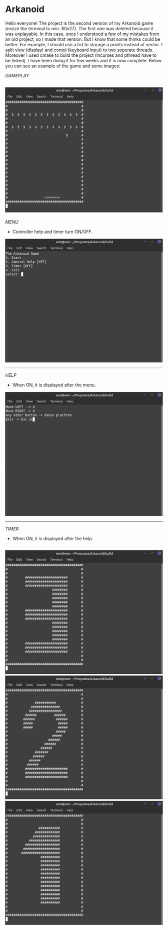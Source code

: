 # Arkanoid
Hello everyone!
The project is the second version of my Arkanoid game (resize the terminal to min. 80x27). The first one was deleted because it was unplayable.
In this case, once I understood a few of my mistakes from an old project, so I made that version. 
But I know that some thinks could be better. For example, I should use a list to storage a points instead of vector.
I split view (display) and contol (keyboard input) to two seperate threads. Moreover I used cmake to build the project (lncurses and pthread have to be linked). 
I have been doing it for few weeks and it is now complete. Below you can see an example of the game and some images:

*GAMEPLAY*

![](docs/gif/gameplay.gif)
--------------------------------------------------------------------------------------------------------------------

*MENU*
- Controller help and timer turn ON/OFF.

![](docs/img/menu.png)

--------------------------------------------------------------------------------------------------------------------

*HELP*
- When ON, it is displayed after the menu.

![](docs/img/help.png)

--------------------------------------------------------------------------------------------------------------------

*TIMER*
- When ON, it is displayed after the help.

![](docs/img/timer3.png)
![](docs/img/timer2.png)
![](docs/img/timer1.png)
--------------------------------------------------------------------------------------------------------------------
